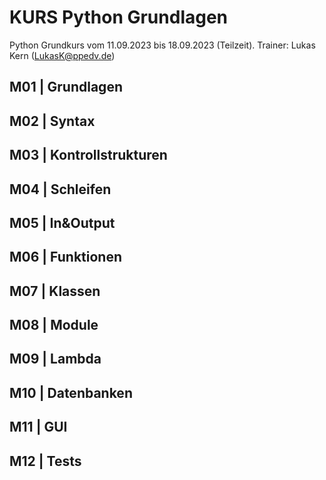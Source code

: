 # KURS Python Grundlagen

Python Grundkurs vom 11.09.2023 bis 18.09.2023 (Teilzeit). Trainer: Lukas Kern (LukasK@ppedv.de)

## M01 | Grundlagen

## M02 | Syntax

## M03 | Kontrollstrukturen

## M04 | Schleifen

## M05 | In&Output

## M06 | Funktionen

## M07 | Klassen

## M08 | Module

## M09 | Lambda

## M10 | Datenbanken

## M11 | GUI

## M12 | Tests